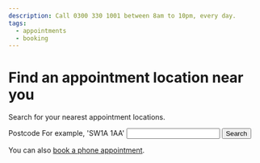 ```yaml
---
description: Call 0300 330 1001 between 8am to 10pm, every day.
tags:
  - appointments
  - booking
---
```


# Find an appointment location near you

Search for your nearest appointment locations.

<form action="/locations" method="get">
  <div class="form-group">
    <label class="form-label-bold" for="postcode">
      Postcode
      <span class="form-hint">For example, 'SW1A 1AA'</span>
    </label>
    <input type="text" class="form-control" id="postcode" name="postcode" value="" required="true">
    <input type="submit" class="button" id="btn-search" value="Search">
  </div>
</form>

<div class="application-notice info-notice">
  <p>You can also <a href="/book-phone">book a phone appointment</a>.</p>
</div>
